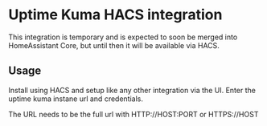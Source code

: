 # Uptime Kuma HACS integration

This integration is temporary and is expected to soon be merged into HomeAssistant Core, but until then it will be available via HACS.

## Usage

Install using HACS and setup like any other integration via the UI. Enter the uptime kuma instane url and credentials.

The URL needs to be the full url with HTTP://HOST:PORT or HTTPS://HOST

